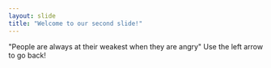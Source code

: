 ```yaml
---
layout: slide
title: "Welcome to our second slide!"
---
```

"People are always at their weakest when they are angry"
Use the left arrow to go back!
